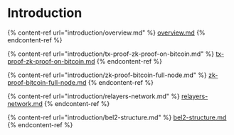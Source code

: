 # Introduction

{% content-ref url="introduction/overview.md" %}
[overview.md](introduction/overview.md)
{% endcontent-ref %}

{% content-ref url="introduction/tx-proof-zk-proof-on-bitcoin.md" %}
[tx-proof-zk-proof-on-bitcoin.md](introduction/tx-proof-zk-proof-on-bitcoin.md)
{% endcontent-ref %}

{% content-ref url="introduction/zk-proof-bitcoin-full-node.md" %}
[zk-proof-bitcoin-full-node.md](introduction/zk-proof-bitcoin-full-node.md)
{% endcontent-ref %}

{% content-ref url="introduction/relayers-network.md" %}
[relayers-network.md](introduction/relayers-network.md)
{% endcontent-ref %}

{% content-ref url="introduction/bel2-structure.md" %}
[bel2-structure.md](introduction/bel2-structure.md)
{% endcontent-ref %}

